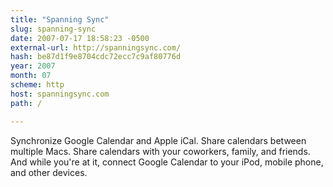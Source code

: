 ```yaml
---
title: "Spanning Sync"
slug: spanning-sync
date: 2007-07-17 18:58:23 -0500
external-url: http://spanningsync.com/
hash: be87d1f9e8704cdc72ecc7c9af80776d
year: 2007
month: 07
scheme: http
host: spanningsync.com
path: /

---
```


Synchronize Google Calendar and Apple iCal. Share calendars between multiple Macs. Share calendars with your coworkers, family, and friends. And while you're at it, connect Google Calendar to your iPod, mobile phone, and other devices.
